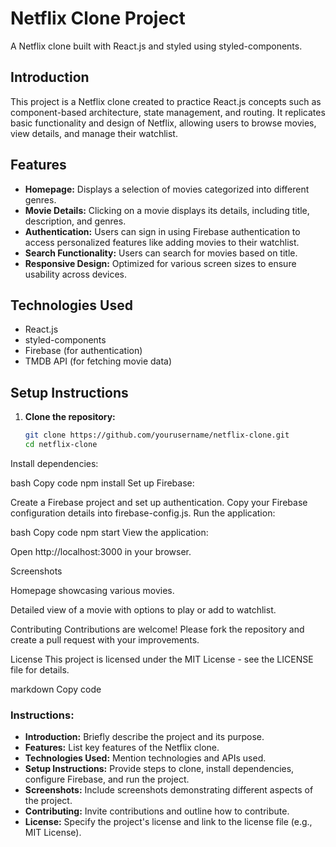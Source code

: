 # Netflix Clone Project

A Netflix clone built with React.js and styled using styled-components.

## Introduction

This project is a Netflix clone created to practice React.js concepts such as component-based architecture, state management, and routing. It replicates basic functionality and design of Netflix, allowing users to browse movies, view details, and manage their watchlist.

## Features

- **Homepage:** Displays a selection of movies categorized into different genres.
- **Movie Details:** Clicking on a movie displays its details, including title, description, and genres.
- **Authentication:** Users can sign in using Firebase authentication to access personalized features like adding movies to their watchlist.
- **Search Functionality:** Users can search for movies based on title.
- **Responsive Design:** Optimized for various screen sizes to ensure usability across devices.

## Technologies Used

- React.js
- styled-components
- Firebase (for authentication)
- TMDB API (for fetching movie data)

## Setup Instructions

1. **Clone the repository:**

   ```bash
   git clone https://github.com/yourusername/netflix-clone.git
   cd netflix-clone
Install dependencies:

bash
Copy code
npm install
Set up Firebase:

Create a Firebase project and set up authentication.
Copy your Firebase configuration details into firebase-config.js.
Run the application:

bash
Copy code
npm start
View the application:

Open http://localhost:3000 in your browser.

Screenshots

Homepage showcasing various movies.


Detailed view of a movie with options to play or add to watchlist.

Contributing
Contributions are welcome! Please fork the repository and create a pull request with your improvements.

License
This project is licensed under the MIT License - see the LICENSE file for details.

markdown
Copy code

### Instructions:
- **Introduction:** Briefly describe the project and its purpose.
- **Features:** List key features of the Netflix clone.
- **Technologies Used:** Mention technologies and APIs used.
- **Setup Instructions:** Provide steps to clone, install dependencies, configure Firebase, and run the project.
- **Screenshots:** Include screenshots demonstrating different aspects of the project.
- **Contributing:** Invite contributions and outline how to contribute.
- **License:** Specify the project's license and link to the license file (e.g., MIT License).